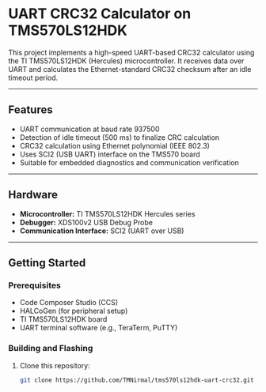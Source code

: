 # UART CRC32 Calculator on TMS570LS12HDK

This project implements a high-speed UART-based CRC32 calculator using the TI TMS570LS12HDK (Hercules) microcontroller. It receives data over UART and calculates the Ethernet-standard CRC32 checksum after an idle timeout period.

---

## Features

- UART communication at baud rate 937500
- Detection of idle timeout (500 ms) to finalize CRC calculation
- CRC32 calculation using Ethernet polynomial (IEEE 802.3)
- Uses SCI2 (USB UART) interface on the TMS570 board
- Suitable for embedded diagnostics and communication verification

---

## Hardware

- **Microcontroller:** TI TMS570LS12HDK Hercules series
- **Debugger:** XDS100v2 USB Debug Probe
- **Communication Interface:** SCI2 (UART over USB)

---

## Getting Started

### Prerequisites

- Code Composer Studio (CCS)
- HALCoGen (for peripheral setup)
- TI TMS570LS12HDK board
- UART terminal software (e.g., TeraTerm, PuTTY)

### Building and Flashing

1. Clone this repository:
   ```bash
   git clone https://github.com/TMNirmal/tms570ls12hdk-uart-crc32.git
